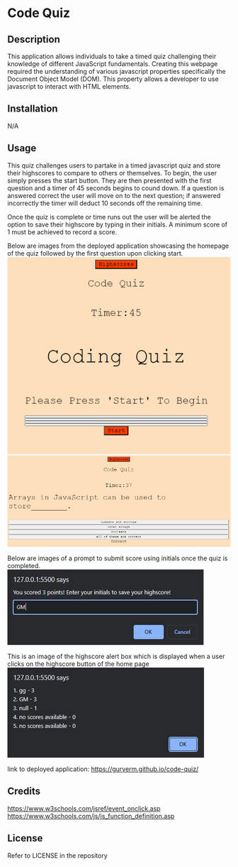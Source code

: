 # Code Quiz

## Description

This application allows individuals  to take a timed quiz challenging their knowledge of different JavaScript fundamentals. Creating this webpage required the understanding of various javascript properties specifically the Document Object Model (DOM). This property allows a developer to use javascript to interact with HTML elements.


## Installation

N/A

## Usage

This quiz challenges users to partake in a timed javascript quiz and store their highscores to compare to others or themselves. To begin, the user simply presses the start button. They are then presented with the first question and a timer of 45 seconds begins to cound down. If a question is answered correct the user will move on to the next question; if answered incorrectly the timer will deduct 10 seconds off the remaining time. 

Once the quiz is complete or time runs out the user will be alerted the option to save their highscore by typing in their initials. A minimum score of 1 must be achieved to record a score.


Below are images from the deployed application showcasing the homepage of the quiz followed by the first question upon clicking start.
![Code Quiz Deployed](/assets/images/code-quiz1.PNG)
![](/assets/images/code-quiz2.PNG)


Below are images of a prompt to submit score using initials once the quiz is completed. 
![](/assets/images/code-quiz-alert.PNG)

This is an image of the highscore alert box which is displayed when a user clicks on the highscore button of the home page
![](/assets/images/code-quiz-highscores.PNG)


link to deployed application: https://gurverm.github.io/code-quiz/ 
## Credits

https://www.w3schools.com/jsref/event_onclick.asp 
https://www.w3schools.com/js/js_function_definition.asp 

## License

Refer to LICENSE in the repository